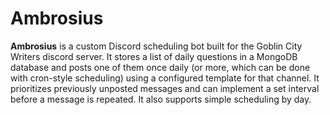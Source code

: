 # Ambrosius 

**Ambrosius** is a custom Discord scheduling bot built for the Goblin City Writers discord server. It stores a list of daily questions in a MongoDB database and posts one of them once daily (or more, which can be done with cron-style scheduling) using a configured template for that channel. It prioritizes previously unposted messages and can implement a set interval before a message is repeated. It also supports simple scheduling by day.